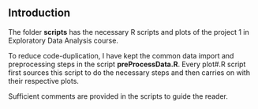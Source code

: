 ## Introduction

The folder <b>scripts</b> has the necessary R scripts and plots of the project 1 in Exploratory Data Analysis course.

To reduce code-duplication, I have kept the common data import and preprocessing steps in the script <b>preProcessData.R</b>. Every plot#.R script first sources this script to do the necessary steps and then carries on with their respective plots.

Sufficient comments are provided in the scripts to guide the reader.